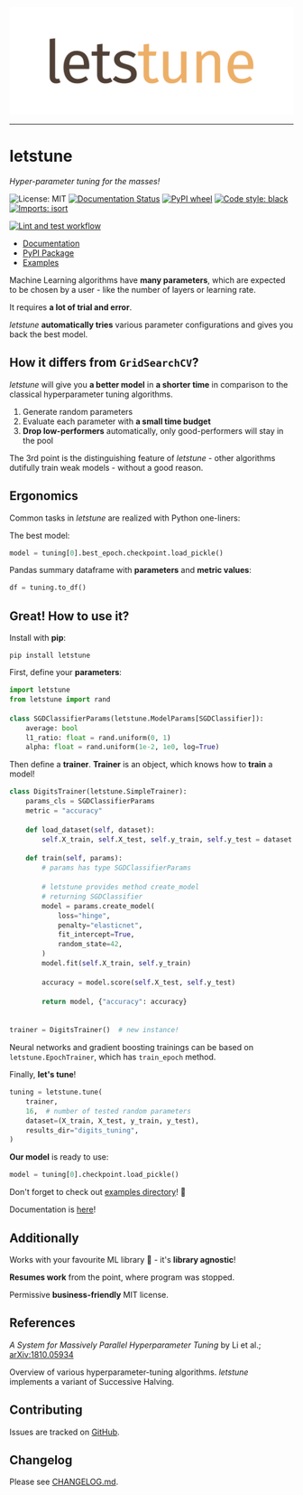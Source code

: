 <div align="center">
  <img src="https://raw.githubusercontent.com/mslapek/letstune/main/img/logo.svg"><br>
</div>

-----------------

# letstune

*Hyper-parameter tuning for the masses!*

![License: MIT](https://img.shields.io/badge/license-MIT-purple.svg?style=flat-square)
[![Documentation Status](https://readthedocs.org/projects/letstune/badge/?version=latest&style=flat-square)](https://letstune.readthedocs.io/en/latest/?badge=latest)
[![PyPI wheel](https://img.shields.io/pypi/wheel/letstune?color=orange&label=pip&style=flat-square)](https://pypi.org/project/letstune/)
[![Code style: black](https://img.shields.io/badge/code%20style-black-000000.svg?style=flat-square)](https://github.com/psf/black)
[![Imports: isort](https://img.shields.io/badge/%20imports-isort-%231674b1?style=flat-square)](https://pycqa.github.io/isort/)

[![Lint and test workflow](https://github.com/mslapek/letstune/actions/workflows/linttest.yml/badge.svg)](https://github.com/mslapek/letstune/actions/workflows/linttest.yml)

* [Documentation](https://letstune.readthedocs.io/en/latest/)
* [PyPI Package](https://pypi.org/project/letstune/)
* [Examples](examples)

Machine Learning algorithms have **many parameters**, which are expected to be
chosen by a user - like the number of layers or learning rate.

It requires **a lot of trial and error**.

_letstune_ **automatically tries** various parameter configurations and
gives you back the best model.

## How it differs from `GridSearchCV`?

_letstune_ will give you **a better model** in **a shorter time** in comparison
to the classical hyperparameter tuning algorithms.

1. Generate random parameters
2. Evaluate each parameter with **a small time budget**
3. **Drop low-performers** automatically, only good-performers will stay in the pool

The 3rd point is the distinguishing feature of _letstune_ - other algorithms
dutifully train weak models - without a good reason.

## Ergonomics

Common tasks in _letstune_ are realized with Python one-liners:

The best model:

```python
model = tuning[0].best_epoch.checkpoint.load_pickle()
```

Pandas summary dataframe with **parameters** and **metric values**:

```python
df = tuning.to_df()
```

## Great! How to use it?

Install with **pip**:

```
pip install letstune
```

First, define your **parameters**:

```python
import letstune
from letstune import rand

class SGDClassifierParams(letstune.ModelParams[SGDClassifier]):
    average: bool
    l1_ratio: float = rand.uniform(0, 1)
    alpha: float = rand.uniform(1e-2, 1e0, log=True)
```

Then define a **trainer**.
**Trainer** is an object, which knows how to **train** a model!

```python
class DigitsTrainer(letstune.SimpleTrainer):
    params_cls = SGDClassifierParams
    metric = "accuracy"

    def load_dataset(self, dataset):
        self.X_train, self.X_test, self.y_train, self.y_test = dataset

    def train(self, params):
        # params has type SGDClassifierParams

        # letstune provides method create_model
        # returning SGDClassifier
        model = params.create_model(
            loss="hinge",
            penalty="elasticnet",
            fit_intercept=True,
            random_state=42,
        )
        model.fit(self.X_train, self.y_train)

        accuracy = model.score(self.X_test, self.y_test)

        return model, {"accuracy": accuracy}


trainer = DigitsTrainer()  # new instance!
```

Neural networks and gradient boosting trainings
can be based on `letstune.EpochTrainer`,
which has `train_epoch` method.

Finally, **let's tune**!

```python
tuning = letstune.tune(
    trainer,
    16,  # number of tested random parameters
    dataset=(X_train, X_test, y_train, y_test),
    results_dir="digits_tuning",
)
```

**Our model** is ready to use:

```python
model = tuning[0].checkpoint.load_pickle()
```

Don't forget to check out [examples directory](examples)! 👀

Documentation is [here](https://letstune.readthedocs.io/en/latest/)!

## Additionally

Works with your favourite ML library 🐍 - it's **library agnostic**!

**Resumes work** from the point, where program was stopped.

Permissive **business-friendly** MIT license.

## References

*A System for Massively Parallel Hyperparameter Tuning* by Li et al.;
[arXiv:1810.05934](https://arxiv.org/abs/1810.05934)

Overview of various hyperparameter-tuning algorithms.
_letstune_ implements a variant of Successive Halving.

## Contributing

Issues are tracked on [GitHub](https://github.com/mslapek/letstune/issues).

## Changelog

Please see [CHANGELOG.md](CHANGELOG.md).
